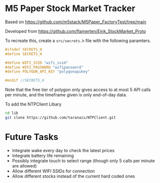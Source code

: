 # M5 Paper Stock Market Tracker
Based on https://github.com/m5stack/M5Paper_FactoryTest/tree/main

Developed from https://github.com/flamerten/Eink_StockMarket_Proto


To recreate this, create a `src/secrets.h` file with the following paramters.

```c
#ifndef SECRETS_H
#define SECRETS_H

#define WIFI_SSID "wifi_ssid"
#define WIFI_PASSWORD "wifipassword"
#define POLYGON_API_KEY "polygonapikey"

#endif //SECRETS_H
```

Note that the free tier of polygon only gives access to at most 5 API calls per minute, and the timeframe given is only end-of-day data.

To add the NTPClient Libary
```bash
cd lib
git clone https://github.com/taranais/NTPClient.git
```

# Future Tasks
- Integrate wake every day to check the latest prices
- Integrate battery life remaining
- Possibly integrate touch to select range (though only 5 calls per minute are allowed)
- Allow different WIFI SSIDs for connection
- Allow different stocks instead of the current hard coded ones
